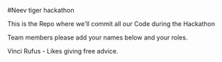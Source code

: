 #Neev tiger hackathon

This is the Repo where we'll commit all our Code during the Hackathon


Team members please add your names below and your roles.

Vinci Rufus - Likes giving free advice.